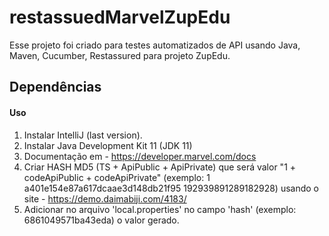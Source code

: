 # restassuedMarvelZupEdu
Esse projeto foi criado para testes automatizados de API usando Java, Maven, Cucumber, Restassured para projeto ZupEdu.

## Dependências

#### Uso

1. Instalar IntelliJ (last version).
2. Instalar Java Development Kit 11 (JDK 11)
3. Documentação em - https://developer.marvel.com/docs
4. Criar HASH MD5 (TS + ApiPublic + ApiPrivate) que será valor "1 + codeApiPublic + codeApiPrivate" (exemplo: 1 a401e154e87a617dcaae3d148db21f95 192939891289182928) usando o site - https://demo.daimabiji.com/4183/
5. Adicionar no arquivo 'local.properties' no campo 'hash' (exemplo: 6861049571ba43eda) o valor gerado.
